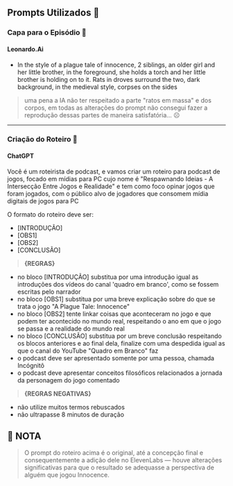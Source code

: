 ## Prompts Utilizados 📜

### Capa para o Episódio 🎨
#### Leonardo.Ai
- In the style of a plague tale of innocence, 2 siblings, an older girl and her little brother, in the foreground, she holds a torch and her little brother is holding on to it. Rats in droves surround the two, dark background, in the medieval style, corpses on the sides
> uma pena a IA não ter respeitado a parte "ratos em massa" e dos corpos, em todas as alterações do prompt não consegui fazer a reprodução dessas partes de maneira satisfatória... ☹
---------------
### Criação do Roteiro 📑
#### ChatGPT
Você é um roteirista de podcast, e vamos criar um roteiro para podcast de jogos, focado em mídias para PC cujo nome é "Respawnando Ideias - A Intersecção Entre Jogos e Realidade"
e tem como foco opinar jogos que foram jogados, com o público alvo de jogadores que consomem mídia digitais de jogos para PC

O formato do roteiro deve ser:

- [INTRODUÇÃO]
- [OBS1]
- [OBS2]
- [CONCLUSÃO]

> **{REGRAS}**
- no bloco [INTRODUÇÃO] substitua por uma introdução igual as introduções dos vídeos do canal 'quadro em branco', como se fossem escritas pelo narrador
- no bloco [OBS1] substitua por uma breve explicação sobre do que se trata o jogo "A Plague Tale: Innocence"
- no bloco [OBS2] tente linkar coisas que aconteceram no jogo e que podem ter acontecido no mundo real, respeitando o ano em que o jogo se passa e a realidade do mundo real
- no bloco [CONCLUSÃO] substitua por um breve conclusão respeitando os blocos anteriores e ao final dela, finalize com uma despedida igual as que o canal do YouTube "Quadro em Branco" faz
- o podcast deve ser apresentado somente por uma pessoa, chamada Incógnitô
- o podcast deve apresentar conceitos filosóficos relacionados a jornada da personagem do jogo comentado

> **{REGRAS NEGATIVAS}**
- não utilize muitos termos rebuscados 
- não ultrapasse 8 minutos de duração

## 🛑 NOTA
> O prompt do roteiro acima é o original, até a concepção final e consequentemente a adição dele no ElevenLabs  — houve alterações significativas para que o resultado se adequasse a perspectiva de alguém que jogou Innocence.